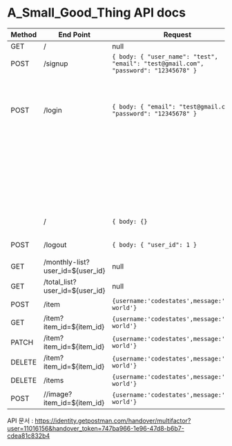 # A_Small_Good_Thing API docs

| Method | End Point                        | Request                                         | Response                                             | Usage                       |
| ------ | -------------------------------- | ----------------------------------------------- | ---------------------------------------------------- | --------- |
| GET    | /                                | null                                            | `status = 200, { "Success" }`                          |           |
| POST   | /signup                          | `{ body: { "user_name": "test", "email": "test@gmail.com", "password": "12345678" }` | `status = 200, { "id": 3, "user_name": "test", "email": "test2@gmail.com", "password": "12345678" }` | 회원가입 성공|
|        |                                  |                                                 | `status = 409, { "Already exists user" }` |        회원가입 실패   |
| POST   | /login                           | `{ body: { "email": "test@gmail.com", "password": "12345678" }` | `{ "user_id": 1, "user_name": "test", "token": "encoded token" }` |로그인 성공|
|        |                                  |                                                 | `status = 403, { "check your email" }`  |로그인 실패 이메일 확인|
|        |                                  |                                                 | `status = 401, { "check your password" }` |로그인 실패 비밀번호 확인|
|        | /                                | `{ body: {}`                                    | `{id:1,username:'codestates',message:'hello world'}` |자동로그인|
| POST   | /logout                          | `{ body: { "user_id": 1 }`  | `status = 200, { "post logout success" }`   |로그아웃 성공|
| GET    | /monthly-list?user_id=${user_id} | null                                            | `status = 200, {"Success"}`                          |           |
| GET    | /total_list?user_id=${user_id}   | null                                            | `status = 200, {"Success"}`                          |           |
| POST   | /item                            | `{username:'codestates',message:'hello world'}` | `{id:1,username:'codestates',message:'hello world'}` |           |
| GET    | /item?item_id=${item_id}         | `{username:'codestates',message:'hello world'}` | `{id:1,username:'codestates',message:'hello world'}` |           |
| PATCH  | /item?item_id=${item_id}         | `{username:'codestates',message:'hello world'}` | `{id:1,username:'codestates',message:'hello world'}` |           |
| DELETE | /item?item_id=${item_id}         | `{username:'codestates',message:'hello world'}` | `{id:1,username:'codestates',message:'hello world'}` |           |
| DELETE | /items                           | `{username:'codestates',message:'hello world'}` | `{id:1,username:'codestates',message:'hello world'}` |           |
| POST   | //image?item_id=${item_id}       | `{username:'codestates',message:'hello world'}` | `{status = 200, {"item_id": "22","image_file": "url"}}` |           |

API 문서 : https://identity.getpostman.com/handover/multifactor?user=11016156&handover_token=747ba966-1e96-47d8-b6b7-cdea81c832b4
